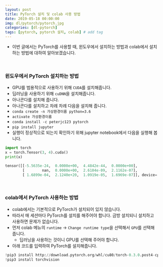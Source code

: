 ```yaml
---
layout: post
title: PyTorch 설치 및 colab 사용 방법
date: 2019-05-18 00:00:00
img: dl/pytorch/pytorch.jpg
categories: [dl-pytorch] 
tags: [pytorch, pytorch 설치, colab] # add tag
---
```


+ 이번 글에서는 PyTorch를 사용할 때, 윈도우에서 설치하는 방법과 colab에서 설치하는 방법에 대하여 알아보겠습니다.

<br>

### 윈도우에서 PyTorch 설치하는 방법

+ GPU를 범용적으로 사용하기 위해 `CUDA`를 설치해줍니다.
+ 딥러닝을 사용하기 위해 `cuDNN`을 설치해줍니다.
+ 아나콘다를 설치해 줍니다.
+ 아나콘다를 설치하고 차례 차례 다음을 설치해 줍니다.
+ `conda create -n 가상환경이름 python=3.6`
+ `activate 가상환경이름`
+ `conda install -c peterjc123 pytorch`
+ `pip install jupyter`
+ 실행이 정상적으로 되는지 확인하기 위해 jupyter notebook에서 다음을 실행해 봅니다.

```python
import torch
x = torch.Tensor(3, 4).cuda()
print(x)

tensor([[-5.5635e-24,  0.0000e+00,  4.4842e-44,  0.0000e+00],
        [        nan,  0.0000e+00,  2.6104e-09,  2.1162e-07],
        [ 1.6899e-04,  2.1240e+20,  1.0919e-05,  1.6969e-07]], device='cuda:0')
```

<br>

### colab에서 PyTorch 사용하는 방법

+ colab에서는 기본적으로 PyTorch가 설치되어 있지 않습니다.
+ 따라서 매 세션마다 PyTorch를 설치를 해주어야 합니다. 금방 설치되니 설치하고 사용하면 문제가 없습니다.
+ 먼저 colab 메뉴의 `runtime` → `Change runtime type`을 선택해서 `GPU`를 선택해 줍니다.
    + 딥러닝을 사용하는 것이니 GPU를 선택해 주어야 합니다.
+ 아래 코드를 입력하여 PyTorch를 설치해줍니다.

```python
!pip3 install http://download.pytorch.org/whl/cu80/torch-0.3.0.post4-cp36-cp36m-linux_x86_64.whl
!pip3 install torchvision
```

